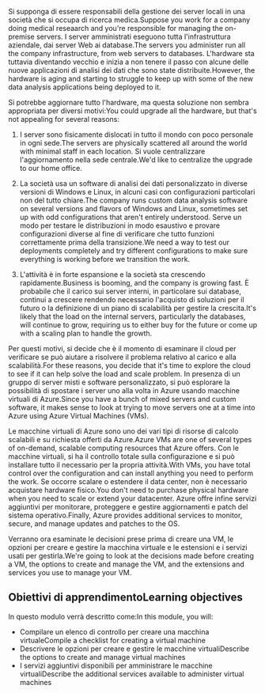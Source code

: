<span data-ttu-id="b6089-101">Si supponga di essere responsabili della gestione dei server locali in una società che si occupa di ricerca medica.</span><span class="sxs-lookup"><span data-stu-id="b6089-101">Suppose you work for a company doing medical reseaarch and you're responsible for managing the on-premise servers.</span></span> <span data-ttu-id="b6089-102">I server amministrati eseguono tutta l'infrastruttura aziendale, dai server Web ai database.</span><span class="sxs-lookup"><span data-stu-id="b6089-102">The servers you administer run all the company infrastructure, from web servers to databases.</span></span> <span data-ttu-id="b6089-103">L'hardware sta tuttavia diventando vecchio e inizia a non tenere il passo con alcune delle nuove applicazioni di analisi dei dati che sono state distribuite.</span><span class="sxs-lookup"><span data-stu-id="b6089-103">However, the hardware is aging and starting to struggle to keep up with some of the new data analysis applications being deployed to it.</span></span>

<span data-ttu-id="b6089-104">Si potrebbe aggiornare tutto l'hardware, ma questa soluzione non sembra appropriata per diversi motivi:</span><span class="sxs-lookup"><span data-stu-id="b6089-104">You could upgrade all the hardware, but that's not appealing for several reasons:</span></span>

1. <span data-ttu-id="b6089-105">I server sono fisicamente dislocati in tutto il mondo con poco personale in ogni sede.</span><span class="sxs-lookup"><span data-stu-id="b6089-105">The servers are physically scattered all around the world with minimal staff in each location.</span></span> <span data-ttu-id="b6089-106">Si vuole centralizzare l'aggiornamento nella sede centrale.</span><span class="sxs-lookup"><span data-stu-id="b6089-106">We'd like to centralize the upgrade to our home office.</span></span>

1. <span data-ttu-id="b6089-107">La società usa un software di analisi dei dati personalizzato in diverse versioni di Windows e Linux, in alcuni casi con configurazioni particolari non del tutto chiare.</span><span class="sxs-lookup"><span data-stu-id="b6089-107">The company runs custom data analysis software on several versions and flavors of Windows and Linux, sometimes set up with odd configurations that aren't entirely understood.</span></span> <span data-ttu-id="b6089-108">Serve un modo per testare le distribuzioni in modo esaustivo e provare configurazioni diverse al fine di verificare che tutto funzioni correttamente prima della transizione.</span><span class="sxs-lookup"><span data-stu-id="b6089-108">We need a way to test our deployments completely and try different configurations to make sure everything is working before we transition the work.</span></span>

1. <span data-ttu-id="b6089-109">L'attività è in forte espansione e la società sta crescendo rapidamente.</span><span class="sxs-lookup"><span data-stu-id="b6089-109">Business is booming, and the company is growing fast.</span></span> <span data-ttu-id="b6089-110">È probabile che il carico sui server interni, in particolare sui database, continui a crescere rendendo necessario l'acquisto di soluzioni per il futuro o la definizione di un piano di scalabilità per gestire la crescita.</span><span class="sxs-lookup"><span data-stu-id="b6089-110">It's likely that the load on the internal servers, particularly the databases, will continue to grow, requiring us to either buy for the future or come up with a scaling plan to handle the growth.</span></span>

<span data-ttu-id="b6089-111">Per questi motivi, si decide che è il momento di esaminare il cloud per verificare se può aiutare a risolvere il problema relativo al carico e alla scalabilità.</span><span class="sxs-lookup"><span data-stu-id="b6089-111">For these reasons, you decide that it's time to explore the cloud to see if it can help solve the load and scale problem.</span></span> <span data-ttu-id="b6089-112">In presenza di un gruppo di server misti e software personalizzato, si può esplorare la possibilità di spostare i server uno alla volta in Azure usando macchine virtuali di Azure.</span><span class="sxs-lookup"><span data-stu-id="b6089-112">Since you have a bunch of mixed servers and custom software, it makes sense to look at trying to move servers one at a time into Azure using Azure Virtual Machines (VMs).</span></span>

<span data-ttu-id="b6089-113">Le macchine virtuali di Azure sono uno dei vari tipi di risorse di calcolo scalabili e su richiesta offerti da Azure.</span><span class="sxs-lookup"><span data-stu-id="b6089-113">Azure VMs are one of several types of on-demand, scalable computing resources that Azure offers.</span></span> <span data-ttu-id="b6089-114">Con le macchine virtuali, si ha il controllo totale sulla configurazione e si può installare tutto il necessario per la propria attività.</span><span class="sxs-lookup"><span data-stu-id="b6089-114">With VMs, you have total control over the configuration and can install anything you need to perform the work.</span></span> <span data-ttu-id="b6089-115">Se occorre scalare o estendere il data center, non è necessario acquistare hardware fisico.</span><span class="sxs-lookup"><span data-stu-id="b6089-115">You don't need to purchase physical hardware when you need to scale or extend your datacenter.</span></span> <span data-ttu-id="b6089-116">Azure offre infine servizi aggiuntivi per monitorare, proteggere e gestire aggiornamenti e patch del sistema operativo.</span><span class="sxs-lookup"><span data-stu-id="b6089-116">Finally, Azure provides additional services to monitor, secure, and manage updates and patches to the OS.</span></span>

<span data-ttu-id="b6089-117">Verranno ora esaminate le decisioni prese prima di creare una VM, le opzioni per creare e gestire la macchina virtuale e le estensioni e i servizi usati per gestirla.</span><span class="sxs-lookup"><span data-stu-id="b6089-117">We're going to look at the decisions made before creating a VM, the options to create and manage the VM, and the extensions and services you use to manage your VM.</span></span>

## <a name="learning-objectives"></a><span data-ttu-id="b6089-118">Obiettivi di apprendimento</span><span class="sxs-lookup"><span data-stu-id="b6089-118">Learning objectives</span></span>

<span data-ttu-id="b6089-119">In questo modulo verrà descritto come:</span><span class="sxs-lookup"><span data-stu-id="b6089-119">In this module, you will:</span></span>

- <span data-ttu-id="b6089-120">Compilare un elenco di controllo per creare una macchina virtuale</span><span class="sxs-lookup"><span data-stu-id="b6089-120">Compile a checklist for creating a virtual machine</span></span>
- <span data-ttu-id="b6089-121">Descrivere le opzioni per creare e gestire le macchine virtuali</span><span class="sxs-lookup"><span data-stu-id="b6089-121">Describe the options to create and manage virtual machines</span></span>
- <span data-ttu-id="b6089-122">I servizi aggiuntivi disponibili per amministrare le macchine virtuali</span><span class="sxs-lookup"><span data-stu-id="b6089-122">Describe the additional services available to administer virtual machines</span></span>
